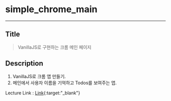# simple_chrome_main
---

## Title
> VanillaJS로 구현하는 크롬 메인 페이지

## Description
1. VanillaJS로 크롬 앱 만들기.
2. 메인에서 사용자 이름을 기억하고 Todos를 보여주는 앱.


Lecture Link : [Link](https://academy.nomadcoders.co){:target:"_blank"}